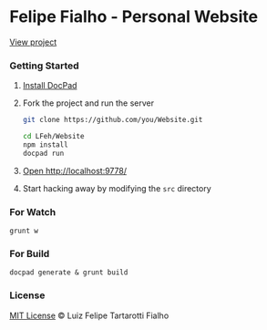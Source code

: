 Felipe Fialho - Personal Website
============

[View project](http://www.felipefialho.com/) 

### Getting Started

1. [Install DocPad](https://github.com/bevry/docpad)

1. Fork the project and run the server

	``` bash
	git clone https://github.com/you/Website.git
	
	cd LFeh/Website
	npm install
	docpad run
	```

1. [Open http://localhost:9778/](http://localhost:9778/)

1. Start hacking away by modifying the `src` directory

### For Watch

``` 
grunt w
```

### For Build

``` 
docpad generate & grunt build
```

### License
 
[MIT License](http://felipefialho.mit-license.org/) © Luiz Felipe Tartarotti Fialho

